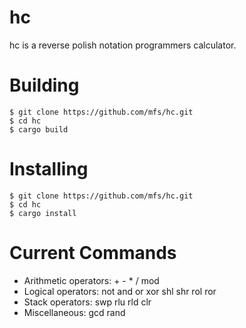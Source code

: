 # hc

hc is a reverse polish notation programmers calculator.

# Building

    $ git clone https://github.com/mfs/hc.git
    $ cd hc
    $ cargo build

# Installing

    $ git clone https://github.com/mfs/hc.git
    $ cd hc
    $ cargo install

# Current Commands

* Arithmetic operators: \+ \- \* / mod
* Logical operators: not and or xor shl shr rol ror
* Stack operators: swp rlu rld clr
* Miscellaneous: gcd rand
